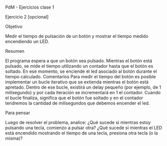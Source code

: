 PdM - Ejercicios clase 1

Ejercicio 2 [opcional]

Objetivo

Medir el tiempo de pulsación de un botón y mostrar el tiempo medido encendiendo un LED.

Resumen

El programa espera a que un botón sea pulsado. Mientras el botón está pulsado, se mide el tiempo utilizando un contador hasta que el botón es soltado. En ese momento, se enciende el led asociado al botón durante el tiempo calculado.
Comentarios
Para medir el tiempo del botón es posible implementar un bucle iterativo que se extienda mientras el botón está apretado. Dentro de ese bucle, existirá un delay pequeño (por ejemplo, de 1 milisegundo) y por cada iteración se incrementará en 1 el contador. Cuando el bucle finaliza, significa que el botón fue soltado y en el contador tendremos la cantidad de milisegundos que debemos encender el led.

Para pensar

Luego de resolver el problema, analice:
¿Qué sucede si mientras estoy pulsando una tecla, comienzo a pulsar otra?
¿Qué sucede si mientras el LED está encendido mostrando el tiempo de una tecla, presiona otra tecla (o la misma)?
